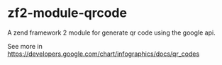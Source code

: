 zf2-module-qrcode
=================

A zend framework 2 module for generate qr code using the google api.

See more in https://developers.google.com/chart/infographics/docs/qr_codes
